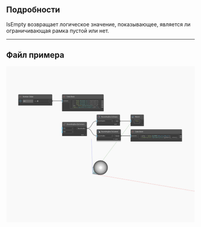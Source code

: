 ## Подробности
IsEmpty возвращает логическое значение, показывающее, является ли ограничивающая рамка пустой или нет.
___
## Файл примера

![IsEmpty](./Autodesk.DesignScript.Geometry.BoundingBox.IsEmpty_img.jpg)

